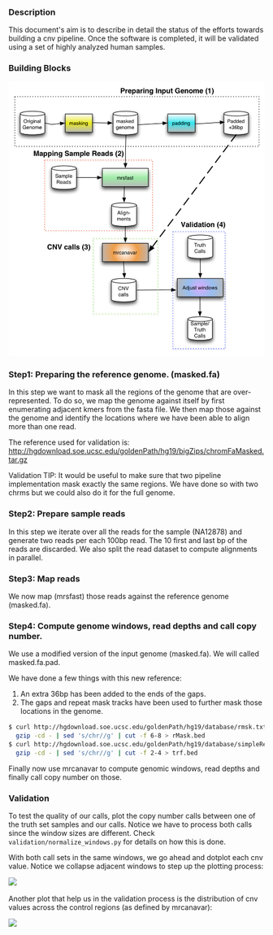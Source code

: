 ### Description

This document's aim is to describe in detail the status of the efforts towards
building a cnv pipeline. Once the software is completed, it will be validated
using a set of highly analyzed human samples.

### Building Blocks

![](https://raw.githubusercontent.com/drio/py.analysis/master/pipelines/cnv/src/schema/cnv.png)

### Step1: Preparing the reference genome. (masked.fa)

In this step we want to mask all the regions of the genome that are over-represented.
To do so, we map the genome against itself by first enumerating adjacent kmers from the
fasta file. We then map those against the genome and identify the locations where we
have been able to align more than one read.

The reference used for validation is: http://hgdownload.soe.ucsc.edu/goldenPath/hg19/bigZips/chromFaMasked.tar.gz

Validation TIP: It would be useful to make sure that two pipeline implementation
mask exactly the same regions. We have done so with two chrms but we could also do
it for the full genome.

### Step2: Prepare sample reads

In this step we iterate over all the reads for the sample (NA12878) and generate two
reads per each 100bp read. The 10 first and last bp of the reads are discarded. We also
split the read dataset to compute alignments in parallel.

### Step3: Map reads

We now map (mrsfast) those reads against the reference genome (masked.fa).

### Step4: Compute genome windows, read depths and call copy number.

We use a modified version of the input genome (masked.fa). We will called masked.fa.pad.

We have done a few things with this new reference:

1. An extra 36bp has been added to the ends of the gaps.
2. The gaps and repeat mask tracks have been used to further mask
those locations in the genome.

```sh
$ curl http://hgdownload.soe.ucsc.edu/goldenPath/hg19/database/rmsk.txt.gz | \
  gzip -cd - | sed 's/chr//g' | cut -f 6-8 > rMask.bed
$ curl http://hgdownload.soe.ucsc.edu/goldenPath/hg19/database/simpleRepeat.txt.gz  | \
  gzip -cd - | sed 's/chr//g' | cut -f 2-4 > trf.bed
```

Finally now use mrcanavar to compute genomic windows, read depths and finally
call copy number on those.

### Validation

To test the quality of our calls, plot the copy number calls between one of
the truth set samples and our calls. Notice we have to process both calls since
the window sizes are different. Check ```validation/normalize_windows.py``` for
details on how this is done.

With both call sets in the same windows, we go ahead and dotplot each cnv value.
Notice we collapse adjacent windows to step up the plotting process:

![](http://is04607.com/primates/cnv/dp_calls_vs_truth.png)

Another plot that help us in the validation process is the distribution of
cnv values across the control regions (as defined by mrcanavar):

![](http://is04607.com/primates/cnv/dist_cnv_values_across_control.png)

